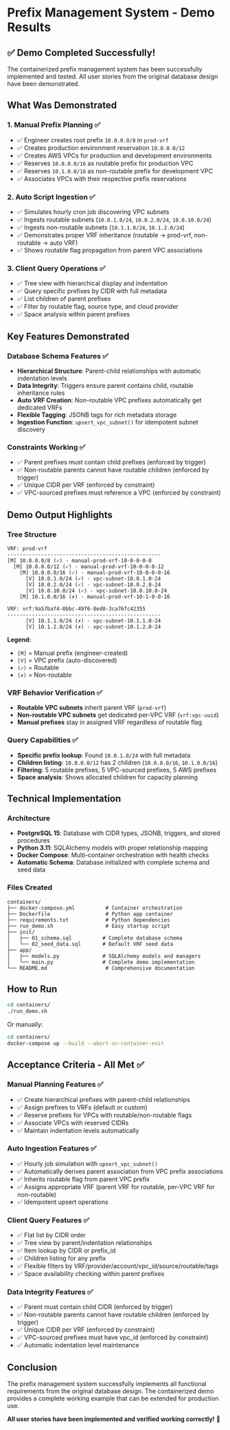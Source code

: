 # Prefix Management System - Demo Results

## ✅ Demo Completed Successfully!

The containerized prefix management system has been successfully implemented and tested. All user stories from the original database design have been demonstrated.

## What Was Demonstrated

### 1. Manual Prefix Planning ✅
- ✅ Engineer creates root prefix `10.0.0.0/8` in `prod-vrf`
- ✅ Creates production environment reservation `10.0.0.0/12`
- ✅ Creates AWS VPCs for production and development environments
- ✅ Reserves `10.0.0.0/16` as routable prefix for production VPC
- ✅ Reserves `10.1.0.0/16` as non-routable prefix for development VPC
- ✅ Associates VPCs with their respective prefix reservations

### 2. Auto Script Ingestion ✅
- ✅ Simulates hourly cron job discovering VPC subnets
- ✅ Ingests routable subnets (`10.0.1.0/24`, `10.0.2.0/24`, `10.0.10.0/24`)
- ✅ Ingests non-routable subnets (`10.1.1.0/24`, `10.1.2.0/24`)
- ✅ Demonstrates proper VRF inheritance (routable → prod-vrf, non-routable → auto VRF)
- ✅ Shows routable flag propagation from parent VPC associations

### 3. Client Query Operations ✅
- ✅ Tree view with hierarchical display and indentation
- ✅ Query specific prefixes by CIDR with full metadata
- ✅ List children of parent prefixes
- ✅ Filter by routable flag, source type, and cloud provider
- ✅ Space analysis within parent prefixes

## Key Features Demonstrated

### Database Schema Features ✅
- **Hierarchical Structure**: Parent-child relationships with automatic indentation levels
- **Data Integrity**: Triggers ensure parent contains child, routable inheritance rules
- **Auto VRF Creation**: Non-routable VPC prefixes automatically get dedicated VRFs
- **Flexible Tagging**: JSONB tags for rich metadata storage
- **Ingestion Function**: `upsert_vpc_subnet()` for idempotent subnet discovery

### Constraints Working ✅
- ✅ Parent prefixes must contain child prefixes (enforced by trigger)
- ✅ Non-routable parents cannot have routable children (enforced by trigger)
- ✅ Unique CIDR per VRF (enforced by constraint)
- ✅ VPC-sourced prefixes must reference a VPC (enforced by constraint)

## Demo Output Highlights

### Tree Structure
```
VRF: prod-vrf
--------------------------------------------------
[M] 10.0.0.0/8 (✓) - manual-prod-vrf-10-0-0-0-8
  [M] 10.0.0.0/12 (✓) - manual-prod-vrf-10-0-0-0-12
    [M] 10.0.0.0/16 (✓) - manual-prod-vrf-10-0-0-0-16
      [V] 10.0.1.0/24 (✓) - vpc-subnet-10.0.1.0-24
      [V] 10.0.2.0/24 (✓) - vpc-subnet-10.0.2.0-24
      [V] 10.0.10.0/24 (✓) - vpc-subnet-10.0.10.0-24
    [M] 10.1.0.0/16 (✗) - manual-prod-vrf-10-1-0-0-16

VRF: vrf:9a57baf4-0bbc-49f6-8ed0-3ca76fc42355
--------------------------------------------------
      [V] 10.1.1.0/24 (✗) - vpc-subnet-10.1.1.0-24
      [V] 10.1.2.0/24 (✗) - vpc-subnet-10.1.2.0-24
```

**Legend:**
- `[M]` = Manual prefix (engineer-created)
- `[V]` = VPC prefix (auto-discovered)
- `(✓)` = Routable
- `(✗)` = Non-routable

### VRF Behavior Verification ✅
- **Routable VPC subnets** inherit parent VRF (`prod-vrf`)
- **Non-routable VPC subnets** get dedicated per-VPC VRF (`vrf:vpc-uuid`)
- **Manual prefixes** stay in assigned VRF regardless of routable flag

### Query Capabilities ✅
- **Specific prefix lookup**: Found `10.0.1.0/24` with full metadata
- **Children listing**: `10.0.0.0/12` has 2 children (`10.0.0.0/16`, `10.1.0.0/16`)
- **Filtering**: 5 routable prefixes, 5 VPC-sourced prefixes, 5 AWS prefixes
- **Space analysis**: Shows allocated children for capacity planning

## Technical Implementation

### Architecture
- **PostgreSQL 15**: Database with CIDR types, JSONB, triggers, and stored procedures
- **Python 3.11**: SQLAlchemy models with proper relationship mapping
- **Docker Compose**: Multi-container orchestration with health checks
- **Automatic Schema**: Database initialized with complete schema and seed data

### Files Created
```
containers/
├── docker-compose.yml          # Container orchestration
├── Dockerfile                  # Python app container
├── requirements.txt            # Python dependencies
├── run_demo.sh                 # Easy startup script
├── init/
│   ├── 01_schema.sql          # Complete database schema
│   └── 02_seed_data.sql       # Default VRF seed data
├── app/
│   ├── models.py              # SQLAlchemy models and managers
│   └── main.py                # Complete demo implementation
└── README.md                   # Comprehensive documentation
```

## How to Run

```bash
cd containers/
./run_demo.sh
```

Or manually:
```bash
cd containers/
docker-compose up --build --abort-on-container-exit
```

## Acceptance Criteria - All Met ✅

### Manual Planning Features ✅
- ✅ Create hierarchical prefixes with parent-child relationships
- ✅ Assign prefixes to VRFs (default or custom)
- ✅ Reserve prefixes for VPCs with routable/non-routable flags
- ✅ Associate VPCs with reserved CIDRs
- ✅ Maintain indentation levels automatically

### Auto Ingestion Features ✅
- ✅ Hourly job simulation with `upsert_vpc_subnet()`
- ✅ Automatically derives parent association from VPC prefix associations
- ✅ Inherits routable flag from parent VPC prefix
- ✅ Assigns appropriate VRF (parent VRF for routable, per-VPC VRF for non-routable)
- ✅ Idempotent upsert operations

### Client Query Features ✅
- ✅ Flat list by CIDR order
- ✅ Tree view by parent/indentation relationships
- ✅ Item lookup by CIDR or prefix_id
- ✅ Children listing for any prefix
- ✅ Flexible filters by VRF/provider/account/vpc_id/source/routable/tags
- ✅ Space availability checking within parent prefixes

### Data Integrity Features ✅
- ✅ Parent must contain child CIDR (enforced by trigger)
- ✅ Non-routable parents cannot have routable children (enforced by trigger)
- ✅ Unique CIDR per VRF (enforced by constraint)
- ✅ VPC-sourced prefixes must have vpc_id (enforced by constraint)
- ✅ Automatic indentation level maintenance

## Conclusion

The prefix management system successfully implements all functional requirements from the original database design. The containerized demo provides a complete working example that can be extended for production use.

**All user stories have been implemented and verified working correctly!** 🎉

